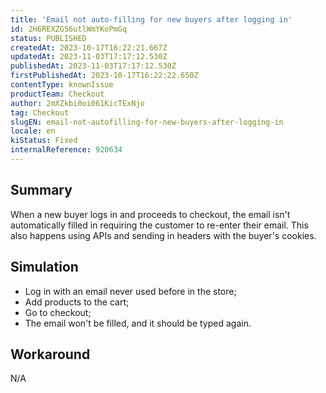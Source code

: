```yaml
---
title: 'Email not auto-filling for new buyers after logging in'
id: 2H6REXZGS6utlWmYKoPmGq
status: PUBLISHED
createdAt: 2023-10-17T16:22:21.667Z
updatedAt: 2023-11-03T17:17:12.530Z
publishedAt: 2023-11-03T17:17:12.530Z
firstPublishedAt: 2023-10-17T16:22:22.650Z
contentType: knownIssue
productTeam: Checkout
author: 2mXZkbi0oi061KicTExNjo
tag: Checkout
slugEN: email-not-autofilling-for-new-buyers-after-logging-in
locale: en
kiStatus: Fixed
internalReference: 920634
---
```


## Summary


When a new buyer logs in and proceeds to checkout, the email isn't automatically filled in requiring the customer to re-enter their email. This also happens using APIs and sending in headers with the buyer's cookies.


##

## Simulation



- Log in with an email never used before in the store;
- Add products to the cart;
- Go to checkout;
- The email won't be filled, and it should be typed again.


##

## Workaround


N/A




